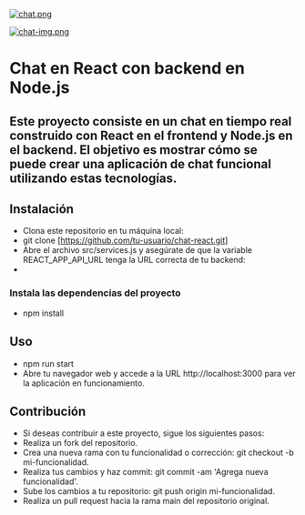 [![chat.png](https://i.postimg.cc/xCMr9G7x/chat.png)](https://postimg.cc/47f25cXV)

[![chat-img.png](https://i.postimg.cc/CxvwBXvV/chat-img.png)](https://postimg.cc/0zJThWRt)

# Chat en React con backend en Node.js

## Este proyecto consiste en un chat en tiempo real construido con React en el frontend y Node.js en el backend. El objetivo es mostrar cómo se puede crear una aplicación de chat funcional utilizando estas tecnologías.

## Instalación

- Clona este repositorio en tu máquina local:
- git clone [https://github.com/tu-usuario/chat-react.git]
- Abre el archivo src/services.js y asegúrate de que la variable REACT_APP_API_URL tenga la URL correcta de tu backend:
-
### Instala las dependencias del proyecto

- npm install

## Uso

- npm run start
- Abre tu navegador web y accede a la URL http://localhost:3000 para ver la aplicación en funcionamiento.

## Contribución

- Si deseas contribuir a este proyecto, sigue los siguientes pasos:
- Realiza un fork del repositorio.
- Crea una nueva rama con tu funcionalidad o corrección: git checkout -b mi-funcionalidad.
- Realiza tus cambios y haz commit: git commit -am 'Agrega nueva funcionalidad'.
- Sube los cambios a tu repositorio: git push origin mi-funcionalidad.
- Realiza un pull request hacia la rama main del repositorio original.
